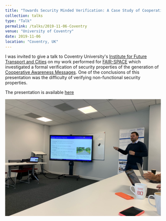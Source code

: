 ```yaml
---
title: "Towards Security Minded Verification: A Case Study of Cooperative Awareness Messages"
collection: talks
type: "Talk"
permalink: /talks/2019-11-06-Coventry
venue: "University of Coventry"
date: 2019-11-06
location: "Coventry, UK"
---
```


I was invited to give a talk to Coventry University's [Institute for Future Transport and Cities](https://www.coventry.ac.uk/research/areas-of-research/institute-for-future-transport-and-cities/) on my work performed for [FAIR-SPACE](/projects/project-4-FAIR-SPACE) which investigated a formal verification of security properties of the generation of [Cooperative Awareness Messages](https://www.etsi.org/deliver/etsi_en/302600_302699/30263702/01.03.01_30/en_30263702v010301v.pdf). One of the conclusions of this presentation was the difficulty of verifying non-functional security properties.

The presentation is available [here](/files/Coventry_SEFM.pdf)

![Giving Presentation](/images/Coventry-talk.jpeg)
